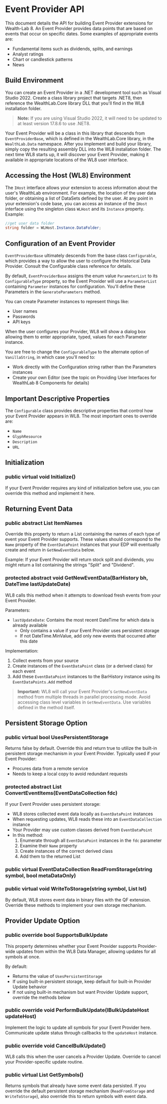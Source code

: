 # Event Provider API

This document details the API for building Event Provider extensions for Wealth-Lab 8. An Event Provider provides data points that are based on events that occur on specific dates. Some examples of appropriate events are:

- Fundamental items such as dividends, splits, and earnings
- Analyst ratings
- Chart or candlestick patterns
- News

## Build Environment

You can create an Event Provider in a .NET development tool such as Visual Studio 2022. Create a class library project that targets .NET8, then reference the WealthLab.Core library DLL that you'll find in the WL8 installation folder.

> **Note:** If you are using Visual Studio 2022, it will need to be updated to at least version 17.8.6 to use .NET8.

Your Event Provider will be a class in this library that descends from `EventProviderBase`, which is defined in the WealthLab.Core library, in the `WealthLab.Data` namespace. After you implement and build your library, simply copy the resulting assembly DLL into the WL8 installation folder. The next time WL8 starts up, it will discover your Event Provider, making it available in appropriate locations of the WL8 user interface.

## Accessing the Host (WL8) Environment

The `IHost` interface allows your extension to access information about the user's WealthLab environment. For example, the location of the user data folder, or obtaining a list of DataSets defined by the user. At any point in your extension's code base, you can access an instance of the `IHost` interface using the singleton class `WLHost` and its `Instance` property. Example:

```csharp
//get user data folder
string folder = WLHost.Instance.DataFolder;
```

## Configuration of an Event Provider

`EventProviderBase` ultimately descends from the base class `Configurable`, which provides a way to allow the user to configure the Historical Data Provider. Consult the Configurable class reference for details.

By default, `EventProviderBase` assigns the enum value `ParameterList` to its `ConfigurableType` property, so the Event Provider will use a `ParameterList` containing `Parameter` instances for configuration. You'll define these Parameters in the `GenerateParameters` method.

You can create Parameter instances to represent things like:
- User names
- Passwords
- API keys

When the user configures your Provider, WL8 will show a dialog box allowing them to enter appropriate, typed, values for each Parameter instance.

You are free to change the `ConfigurableType` to the alternate option of `VanillaString`, in which case you'll need to:
- Work directly with the Configuration string rather than the Parameters instances
- Create your own Editor (see the topic on Providing User Interfaces for WealthLab 8 Components for details)

## Important Descriptive Properties

The `Configurable` class provides descriptive properties that control how your Event Provider appears in WL8. The most important ones to override are:
- `Name`
- `GlyphResource`
- `Description`
- `URL`

## Initialization

### public virtual void Initialize()
If your Event Provider requires any kind of initialization before use, you can override this method and implement it here.

## Returning Event Data

### public abstract List<string> ItemNames
Override this property to return a List containing the names of each type of event your Event Provider supports. These values should correspond to the `Name` property of the `EventDataPoint` instances that your EDP will eventually create and return in `GetNewEventData` below.

Example: If your Event Provider will return stock split and dividends, you might return a list containing the strings "Split" and "Dividend".

### protected abstract void GetNewEventData(BarHistory bh, DateTime lastUpdateDate)
WL8 calls this method when it attempts to download fresh events from your Event Provider. 

Parameters:
- `lastUpdateDate`: Contains the most recent DateTime for which data is already available
  - Only contains a value if your Event Provider uses persistent storage
  - If not DateTime.MinValue, add only new events that occurred after this date

Implementation:
1. Collect events from your source
2. Create instances of the `EventDataPoint` class (or a derived class) for each event
3. Add these `EventDataPoint` instances to the BarHistory instance using its `EventDataPoints.Add` method

> **Important:** WL8 will call your Event Provider's `GetNewEventData` method from multiple threads in parallel processing mode. Avoid accessing class level variables in `GetNewEventData`. Use variables defined in the method itself.

## Persistent Storage Option

### public virtual bool UsesPersistentStorage
Returns false by default. Override this and return true to utilize the built-in persistent storage mechanism in your Event Provider. Typically used if your Event Provider:
- Procures data from a remote service
- Needs to keep a local copy to avoid redundant requests

### protected abstract List<EventDataPoint> ConvertEventItems(EventDataCollection fdc)
If your Event Provider uses persistent storage:
- WL8 stores collected event data locally as `EventDataPoint` instances
- When requesting updates, WL8 reads these into an `EventDataCollection` instance
- Your Provider may use custom classes derived from `EventDataPoint`
- In this method:
  1. Enumerate through all `EventDataPoint` instances in the `fdc` parameter
  2. Examine their `Name` property
  3. Create instances of the correct derived class
  4. Add them to the returned List

### public virtual EventDataCollection ReadFromStorage(string symbol, bool metaDataOnly)
### public virtual void WriteToStorage(string symbol, List<EventDataPoint> lst)
By default, WL8 stores event data in binary files with the QF extension. Override these methods to implement your own storage mechanism.

## Provider Update Option

### public override bool SupportsBulkUpdate
This property determines whether your Event Provider supports Provider-wide updates from within the WL8 Data Manager, allowing updates for all symbols at once.

By default:
- Returns the value of `UsesPersistentStorage`
- If using built-in persistent storage, keep default for built-in Provider Update behavior
- If not using built-in mechanism but want Provider Update support, override the methods below

### public override void PerformBulkUpdate(IBulkUpdateHost updateHost)
Implement the logic to update all symbols for your Event Provider here. Communicate update status through callbacks to the `updateHost` instance.

### public override void CancelBulkUpdate()
WL8 calls this when the user cancels a Provider Update. Override to cancel your Provider-specific update routine.

### public virtual List<string> GetSymbols()
Returns symbols that already have some event data persisted. If you override the default persistent storage mechanism (`ReadFromStorage` and `WriteToStorage`), also override this to return symbols with event data. 